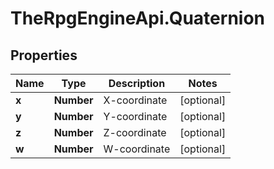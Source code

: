 # TheRpgEngineApi.Quaternion

## Properties

Name | Type | Description | Notes
------------ | ------------- | ------------- | -------------
**x** | **Number** | X-coordinate | [optional] 
**y** | **Number** | Y-coordinate | [optional] 
**z** | **Number** | Z-coordinate | [optional] 
**w** | **Number** | W-coordinate | [optional] 


